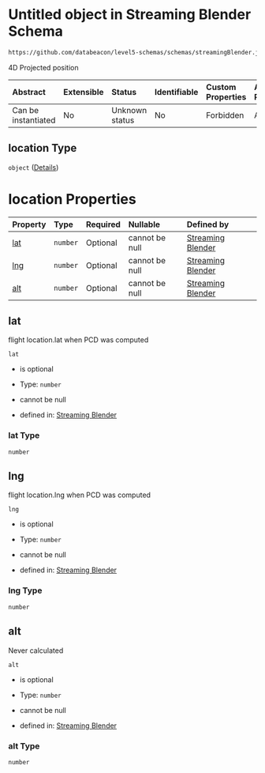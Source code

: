 # Untitled object in Streaming Blender Schema

```txt
https://github.com/databeacon/level5-schemas/schemas/streamingBlender.json#/properties/pcds/properties/ownship/properties/location
```

4D Projected position

| Abstract            | Extensible | Status         | Identifiable | Custom Properties | Additional Properties | Access Restrictions | Defined In                                                                 |
| :------------------ | :--------- | :------------- | :----------- | :---------------- | :-------------------- | :------------------ | :------------------------------------------------------------------------- |
| Can be instantiated | No         | Unknown status | No           | Forbidden         | Allowed               | none                | [blender.schema.json\*](../out/blender.schema.json "open original schema") |

## location Type

`object` ([Details](blender-properties-pcds-properties-ownship-properties-location.md))

# location Properties

| Property    | Type     | Required | Nullable       | Defined by                                                                                                                                                                                                                                                |
| :---------- | :------- | :------- | :------------- | :-------------------------------------------------------------------------------------------------------------------------------------------------------------------------------------------------------------------------------------------------------- |
| [lat](#lat) | `number` | Optional | cannot be null | [Streaming Blender](blender-properties-pcds-properties-ownship-properties-location-properties-lat.md "https://github.com/databeacon/level5-schemas/schemas/streamingBlender.json#/properties/pcds/properties/ownship/properties/location/properties/lat") |
| [lng](#lng) | `number` | Optional | cannot be null | [Streaming Blender](blender-properties-pcds-properties-ownship-properties-location-properties-lng.md "https://github.com/databeacon/level5-schemas/schemas/streamingBlender.json#/properties/pcds/properties/ownship/properties/location/properties/lng") |
| [alt](#alt) | `number` | Optional | cannot be null | [Streaming Blender](blender-properties-pcds-properties-ownship-properties-location-properties-alt.md "https://github.com/databeacon/level5-schemas/schemas/streamingBlender.json#/properties/pcds/properties/ownship/properties/location/properties/alt") |

## lat

flight location.lat when PCD was computed

`lat`

*   is optional

*   Type: `number`

*   cannot be null

*   defined in: [Streaming Blender](blender-properties-pcds-properties-ownship-properties-location-properties-lat.md "https://github.com/databeacon/level5-schemas/schemas/streamingBlender.json#/properties/pcds/properties/ownship/properties/location/properties/lat")

### lat Type

`number`

## lng

flight location.lng when PCD was computed

`lng`

*   is optional

*   Type: `number`

*   cannot be null

*   defined in: [Streaming Blender](blender-properties-pcds-properties-ownship-properties-location-properties-lng.md "https://github.com/databeacon/level5-schemas/schemas/streamingBlender.json#/properties/pcds/properties/ownship/properties/location/properties/lng")

### lng Type

`number`

## alt

Never calculated

`alt`

*   is optional

*   Type: `number`

*   cannot be null

*   defined in: [Streaming Blender](blender-properties-pcds-properties-ownship-properties-location-properties-alt.md "https://github.com/databeacon/level5-schemas/schemas/streamingBlender.json#/properties/pcds/properties/ownship/properties/location/properties/alt")

### alt Type

`number`
